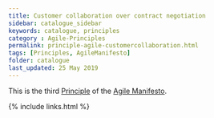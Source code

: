 ```yaml
---
title: Customer collaboration over contract negotiation
sidebar: catalogue_sidebar
keywords: catalogue, principles
category : Agile-Principles
permalink: principle-agile-customercollaboration.html
tags: [Principles, AgileManifesto]
folder: catalogue
last_updated: 25 May 2019
---
```


This is the third [Principle](principles) of the [Agile Manifesto](/archetype/AgileManifesto).

{% include links.html %}
